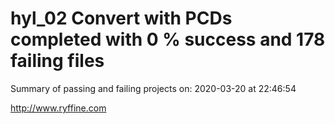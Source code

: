 # hyl_02 Convert with PCDs completed with 0 % success and 178 failing files

Summary of passing and failing projects on: 2020-03-20 at 22:46:54

http://www.ryffine.com
